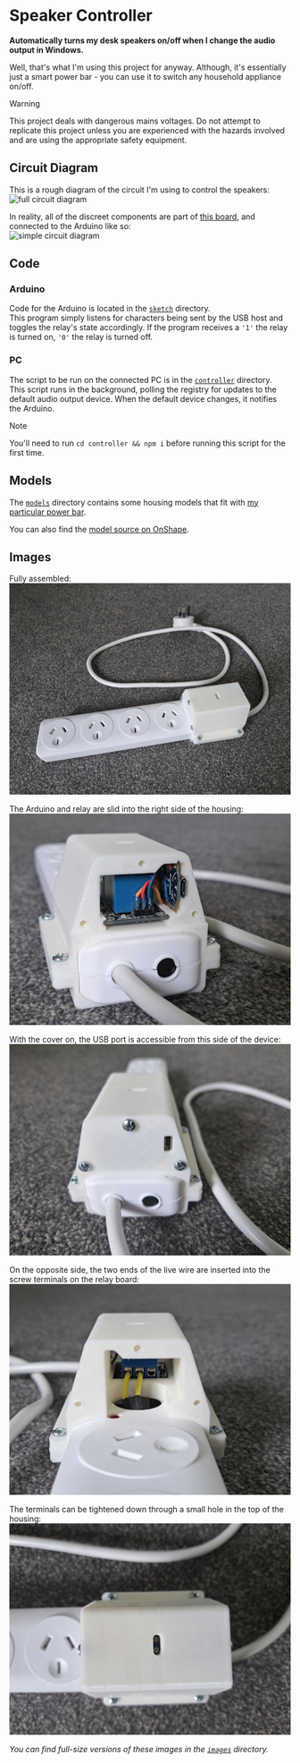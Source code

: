 # Speaker Controller
**Automatically turns my desk speakers on/off when I change the audio output in Windows.**

Well, that's what I'm using this project for anyway. Although, it's essentially just a smart power bar - you can use it to switch any household appliance on/off.

> [!WARNING]
> This project deals with dangerous mains voltages. Do not attempt to replicate this project unless you are experienced with the hazards involved and are using the appropriate safety equipment.


## Circuit Diagram
This is a rough diagram of the circuit I'm using to control the speakers:  
![full circuit diagram](./images/circuit-1.svg)

In reality, all of the discreet components are part of [this board](https://www.jaycar.co.nz/arduino-compatible-5v-relay/p/XC4419), and connected to the Arduino like so:  
![simple circuit diagram](./images/circuit-2.svg)


## Code
### Arduino
Code for the Arduino is located in the [`sketch`](./sketch/) directory.  
This program simply listens for characters being sent by the USB host and toggles the relay's state accordingly. If the program receives a `'1'` the relay is turned on, `'0'` the relay is turned off.


### PC
The script to be run on the connected PC is in the [`controller`](./controller/) directory.  
This script runs in the background, polling the registry for updates to the default audio output device. When the default device changes, it notifies the Arduino.

> [!NOTE]
> You'll need to run `cd controller && npm i` before running this script for the first time.


## Models
The [`models`](./models/) directory contains some housing models that fit with [my particular power bar](https://www.kmart.co.nz/product/arlec-4-outlet-surge-protected-powerboard-42153580/).

You can also find the [model source on OnShape](https://cad.onshape.com/documents/b996f80e98ba7dbd92c3a90e/w/50b2495923acaf03b7d63635/e/e429f6e0665596681b5c2419?renderMode=0&uiState=6615ad4f92329a0588dcb680).


## Images
Fully assembled:  
![The assembled device](./images/pic-1-small.jpg)

The Arduino and relay are slid into the right side of the housing:  
![Inside the right side of the device](./images/pic-5-small.jpg)

With the cover on, the USB port is accessible from this side of the device:  
![Inside the right side of the device](./images/pic-3-small.jpg)

On the opposite side, the two ends of the live wire are inserted into the screw terminals on the relay board:  
![Inside the left side of the device](./images/pic-4-small.jpg)

The terminals can be tightened down through a small hole in the top of the housing:  
![Top of the device](./images/pic-2-small.jpg)

*You can find full-size versions of these images in the [`images`](./images/) directory.*
